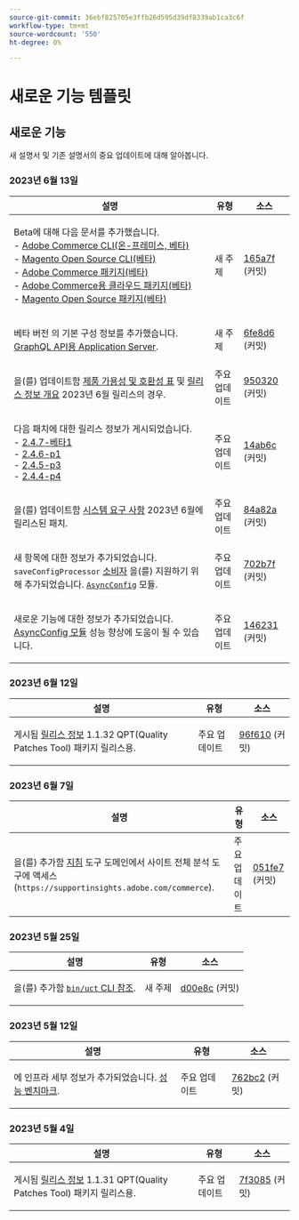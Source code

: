```yaml
---
source-git-commit: 36ebf825705e3ffb26d595d39df8339ab1ca3c6f
workflow-type: tm+mt
source-wordcount: '550'
ht-degree: 0%

---
```

# 새로운 기능 템플릿

## 새로운 기능

새 설명서 및 기존 설명서의 중요 업데이트에 대해 알아봅니다.

### 2023년 6월 13일

<table style="table-layout:auto;">
  <thead>
    <tr>
      <th>설명</th>
      <th>유형</th>
      <th>소스</th>
    </tr>
  </thead>
  <tbody>
    <tr>
      <td><p>Beta에 대해 다음 문서를 추가했습니다.<br />- <a href="https://experienceleague.adobe.com/docs/commerce-operations/reference/commerce-on-premises-beta.html">Adobe Commerce CLI(온-프레미스, 베타)</a><br />- <a href="https://experienceleague.adobe.com/docs/commerce-operations/reference/magento-open-source-beta.html">Magento Open Source CLI(베타)</a><br />- <a href="https://experienceleague.adobe.com/docs/commerce-operations/release/packages/adobe-commerce-beta.html">Adobe Commerce 패키지(베타)</a><br />- <a href="https://experienceleague.adobe.com/docs/commerce-operations/release/packages/cloud-beta.html">Adobe Commerce용 클라우드 패키지(베타)</a><br />- <a href="https://experienceleague.adobe.com/docs/commerce-operations/release/packages/magento-open-source-beta.html">Magento Open Source 패키지(베타)</a></p>
</td>
      <td>새 주제</td>
      <td><a href="https://github.com/AdobeDocs/commerce-operations.en/commit/165a7f99fa173b17e436c07dc1fbcf9323478762">165a7f</a> (커밋)</td>
    </tr>
    <tr>
      <td><p>베타 버전 의 기본 구성 정보를 추가했습니다. <a href="https://experienceleague.adobe.com/docs/commerce-operations/performance-best-practices/performance-best-practices/application-server.html">GraphQL API용 Application Server</a>.</p>
</td>
      <td>새 주제</td>
      <td><a href="https://github.com/AdobeDocs/commerce-operations.en/commit/6fe8d69933b7b2260a33b55bb2b12609addd3c90">6fe8d6</a> (커밋)</td>
    </tr>
    <tr>
      <td><p>을(를) 업데이트함 <a href="https://experienceleague.adobe.com/docs/commerce-operations/release/product-availability.html">제품 가용성 및 호환성 표</a> 및 <a href="https://experienceleague.adobe.com/docs/commerce-operations/release/notes/overview.html">릴리스 정보 개요</a> 2023년 6월 릴리스의 경우.</p>
</td>
      <td>주요 업데이트</td>
      <td><a href="https://github.com/AdobeDocs/commerce-operations.en/commit/95032071bca59ad1466aed16033a871d820c40b3">950320</a> (커밋)</td>
    </tr>
    <tr>
      <td><p>다음 패치에 대한 릴리스 정보가 게시되었습니다.<br />- <a href="https://experienceleague.adobe.com/docs/commerce-operations/release/notes/adobe-commerce/2-4-7.html">2.4.7-베타1</a><br />- <a href="https://experienceleague.adobe.com/docs/commerce-operations/release/notes/security-patches/2-4-6-p1.html">2.4.6-p1</a><br />- <a href="https://experienceleague.adobe.com/docs/commerce-operations/release/notes/security-patches/2-4-5-p3.html">2.4.5-p3</a><br />- <a href="https://experienceleague.adobe.com/docs/commerce-operations/release/notes/security-patches/2-4-4-p4.html">2.4.4-p4</a></p>
</td>
      <td>주요 업데이트</td>
      <td><a href="https://github.com/AdobeDocs/commerce-operations.en/commit/14ab6c2495ffb2ddd6321cd0fbb317df6fd866b3">14ab6c</a> (커밋)</td>
    </tr>
    <tr>
      <td><p>을(를) 업데이트함 <a href="https://experienceleague.adobe.com/docs/commerce-operations/installation-guide/system-requirements.html">시스템 요구 사항</a> 2023년 6월에 릴리스된 패치.</p>
</td>
      <td>주요 업데이트</td>
      <td><a href="https://github.com/AdobeDocs/commerce-operations.en/commit/84a82a6806e43a928be7e6743457d8fc9288338e">84a82a</a> (커밋)</td>
    </tr>
    <tr>
      <td><p>새 항목에 대한 정보가 추가되었습니다. <code class="language-plaintext highlighter-rouge">saveConfigProcessor</code> <a href="https://experienceleague.adobe.com/docs/commerce-operations/configuration-guide/message-queues/consumers.html">소비자</a> 을(를) 지원하기 위해 추가되었습니다. <a href="https://experienceleague.adobe.com/docs/commerce-operations/performance-best-practices/configuration.html#asynchronous-configuration-save"><code class="language-plaintext highlighter-rouge">AsyncConfig</code></a> 모듈.</p>
</td>
      <td>주요 업데이트</td>
      <td><a href="https://github.com/AdobeDocs/commerce-operations.en/commit/702b7f73d1bd315528c332418ed3a5f2666c3efc">702b7f</a> (커밋)</td>
    </tr>
    <tr>
      <td><p>새로운 기능에 대한 정보가 추가되었습니다. <a href="https://experienceleague.adobe.com/docs/commerce-operations/performance-best-practices/configuration.html#asynchronous-configuration-save">AsyncConfig 모듈</a> 성능 향상에 도움이 될 수 있습니다.</p>
</td>
      <td>주요 업데이트</td>
      <td><a href="https://github.com/AdobeDocs/commerce-operations.en/commit/146231fb1b559e6043b8610da02c2015b2f77d6c">146231</a> (커밋)</td>
    </tr>
  </tbody>
</table>

### 2023년 6월 12일

<table style="table-layout:auto;">
  <thead>
    <tr>
      <th>설명</th>
      <th>유형</th>
      <th>소스</th>
    </tr>
  </thead>
  <tbody>
    <tr>
      <td><p>게시됨 <a href="https://experienceleague.adobe.com/docs/commerce-operations/tools/quality-patches-tool/release-notes.html">릴리스 정보</a> 1.1.32 QPT(Quality Patches Tool) 패키지 릴리스용.</p>
</td>
      <td>주요 업데이트</td>
      <td><a href="https://github.com/AdobeDocs/commerce-operations.en/commit/96f6107732880601f3788ae73bebef3039aa85c3">96f610</a> (커밋)</td>
    </tr>
  </tbody>
</table>

### 2023년 6월 7일

<table style="table-layout:auto;">
  <thead>
    <tr>
      <th>설명</th>
      <th>유형</th>
      <th>소스</th>
    </tr>
  </thead>
  <tbody>
    <tr>
      <td><p>을(를) 추가함 <a href="https://experienceleague.adobe.com/docs/commerce-operations/tools/site-wide-analysis-tool/access.html">지침</a> 도구 도메인에서 사이트 전체 분석 도구에 액세스(<code class="language-plaintext highlighter-rouge">https://supportinsights.adobe.com/commerce</code>).</p>
</td>
      <td>주요 업데이트</td>
      <td><a href="https://github.com/AdobeDocs/commerce-operations.en/commit/051fe7707cef593027bcff93ae39adfc5cf1af3c">051fe7</a> (커밋)</td>
    </tr>
  </tbody>
</table><!-- date_group -->

### 2023년 5월 25일

<table style="table-layout:auto;">
  <thead>
    <tr>
      <th>설명</th>
      <th>유형</th>
      <th>소스</th>
    </tr>
  </thead>
  <tbody>
    <tr>
      <td><p>을(를) 추가함 <a href="https://experienceleague.adobe.com/docs/commerce-operations/reference/uct.html"><code class="language-plaintext highlighter-rouge">bin/uct</code> CLI 참조</a>.</p>
</td>
      <td>새 주제</td>
      <td><a href="https://github.com/AdobeDocs/commerce-operations.en/commit/d00e8cb4ebce9cbda0218ef75f44d2ff0ec45bad">d00e8c</a> (커밋)</td>
    </tr>
  </tbody>
</table>

### 2023년 5월 12일

<table style="table-layout:auto;">
  <thead>
    <tr>
      <th>설명</th>
      <th>유형</th>
      <th>소스</th>
    </tr>
  </thead>
  <tbody>
    <tr>
      <td><p>에 인프라 세부 정보가 추가되었습니다. <a href="https://experienceleague.adobe.com/docs/commerce-operations/implementation-playbook/infrastructure/performance/benchmarks.html">성능 벤치마크</a>.</p>
</td>
      <td>주요 업데이트</td>
      <td><a href="https://github.com/AdobeDocs/commerce-operations.en/commit/762bc2b9bdd19d92707525044a4178b6e89e4a3d">762bc2</a> (커밋)</td>
    </tr>
  </tbody>
</table>

### 2023년 5월 4일

<table style="table-layout:auto;">
  <thead>
    <tr>
      <th>설명</th>
      <th>유형</th>
      <th>소스</th>
    </tr>
  </thead>
  <tbody>
    <tr>
      <td><p>게시됨 <a href="https://experienceleague.adobe.com/docs/commerce-operations/tools/quality-patches-tool/release-notes.html">릴리스 정보</a> 1.1.31 QPT(Quality Patches Tool) 패키지 릴리스용.</p>
</td>
      <td>주요 업데이트</td>
      <td><a href="https://github.com/AdobeDocs/commerce-operations.en/commit/7f30857b612d027dfce26fac1f947006f28ecfa6">7f3085</a> (커밋)</td>
    </tr>
  </tbody>
</table><!-- date_group --><!-- month_group --><!-- year_group -->
